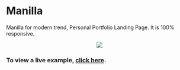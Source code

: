 # Manilla

Manilla for modern trend, Personal Portfolio Landing Page. It is 100% responsive.

<p align="center">
  <kbd>
    <img src="https://i.ibb.co/2hfGQfs/manilla-bg.png"></img>
  </kbd>
</p>

### To view a live example, **[click here](https://manilla-portfolio.netlify.app/)**.
